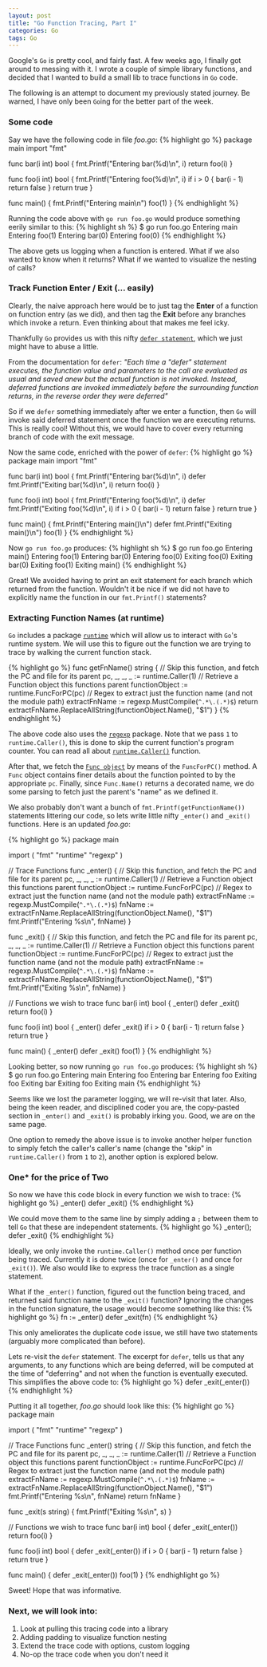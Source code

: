 ```yaml
---
layout: post
title: "Go Function Tracing, Part I"
categories: Go
tags: Go
---
```


Google's `Go` is pretty cool, and fairly fast. A few weeks ago, I finally got around to messing with it. I wrote a couple of simple library functions, and decided that I wanted to build a small lib to trace functions in `Go` code.

The following is an attempt to document my previously stated journey. Be warned, I have only been `Go`ing for the better part of the week.

### Some code

Say we have the following code in file *foo.go*:
{% highlight go %}
package main
import "fmt"

func bar(i int) bool {
    fmt.Printf("Entering bar(%d)\n", i)
    return foo(i)
}

func foo(i int) bool {
    fmt.Printf("Entering foo(%d)\n", i)
    if i > 0 {
        bar(i - 1)
        return false
    }
    return true
}

func main() { 
    fmt.Printf("Entering main\n")
    foo(1)
}
{% endhighlight %}

Running the code above with `go run foo.go` would produce something eerily similar to this:
{% highlight sh %}
$ go run foo.go
Entering main
Entering foo(1)
Entering bar(0)
Entering foo(0)
{% endhighlight %}

The above gets us logging when a function is entered. What if we also wanted to know when it returns? What if we wanted to visualize the nesting of calls?

### Track Function Enter / Exit (... easily)

Clearly, the naive approach here would be to just tag the **Enter** of a function on function entry (as we did), and then tag the **Exit** before any branches which invoke a return. Even thinking about that makes me feel icky.

Thankfully `Go` provides us with this nifty [`defer statement`](https://golang.org/ref/spec#Defer_statements), which we just might have to abuse a little.

From the documentation for `defer`:
*"Each time a "defer" statement executes, the function value and parameters to the call are evaluated as usual and saved anew but the actual function is not invoked. Instead, deferred functions are invoked immediately before the surrounding function returns, in the reverse order they were deferred"*

So if we `defer` something immediately after we enter a function, then `Go` will invoke said deferred statement once the function we are executing returns. This is really cool! Without this, we would have to cover every returning branch of code with the exit message.

Now the same code, enriched with the power of `defer`:
{% highlight go %}
package main
import "fmt"

func bar(i int) bool {
    fmt.Printf("Entering bar(%d)\n", i)
    defer fmt.Printf("Exiting bar(%d)\n", i)
    return foo(i)
}

func foo(i int) bool {
    fmt.Printf("Entering foo(%d)\n", i)
    defer fmt.Printf("Exiting foo(%d)\n", i)
    if i > 0 {
        bar(i - 1)
        return false
    }
    return true
}

func main() { 
    fmt.Printf("Entering main()\n")
    defer fmt.Printf("Exiting main()\n")
    foo(1)
}
{% endhighlight %}

Now `go run foo.go` produces:
{% highlight sh %}
$ go run foo.go
Entering main()
Entering foo(1)
Entering bar(0)
Entering foo(0)
Exiting foo(0)
Exiting bar(0)
Exiting foo(1)
Exiting main()
{% endhighlight %}

Great! We avoided having to print an exit statement for each branch which returned from the function. Wouldn't it be nice if we did not have to explicitly name the function in our `fmt.Printf()` statements?

### Extracting Function Names (at runtime)

`Go` includes a package [`runtime`](http://golang.org/pkg/runtime/) which will allow us to interact with `Go`'s runtime system. We will use this to figure out the function we are trying to trace by walking the current function stack.

{% highlight go %}
func getFnName() string {
    // Skip this function, and fetch the PC and file for its parent
    pc, _, _, _ := runtime.Caller(1)
    // Retrieve a Function object this functions parent
    functionObject := runtime.FuncForPC(pc)
    // Regex to extract just the function name (and not the module path)
    extractFnName := regexp.MustCompile(`^.*\.(.*)$`)
    return extractFnName.ReplaceAllString(functionObject.Name(), "$1")
}
{% endhighlight %}

The above code also uses the [`regexp`](http://golang.org/pkg/regexp/) package. Note that we pass `1` to `runtime.Caller()`, this is done to skip the current function's program counter. You can read all about [`runtime.Caller()`](http://golang.org/pkg/runtime/#Caller) function.

After that, we fetch the [`Func object`](http://golang.org/pkg/runtime/#Func) by means of the `FuncForPC()` method. A `Func` object contains finer details about the function pointed to by the appropriate `pc`. Finally, since `Func.Name()` returns a decorated name, we do some parsing to fetch just the parent's "name" as we defined it.

We also probably don't want a bunch of `fmt.Printf(getFunctionName())` statements littering our code, so lets write little nifty `_enter()` and `_exit()` functions. Here is an updated *foo.go*:

{% highlight go %}
package main

import (
    "fmt"
    "runtime"
    "regexp"
)

// Trace Functions
func _enter() {
    // Skip this function, and fetch the PC and file for its parent
    pc, _, _, _ := runtime.Caller(1)
    // Retrieve a Function object this functions parent
    functionObject := runtime.FuncForPC(pc)
    // Regex to extract just the function name (and not the module path)
    extractFnName := regexp.MustCompile(`^.*\.(.*)$`)
    fnName := extractFnName.ReplaceAllString(functionObject.Name(), "$1")
    fmt.Printf("Entering %s\n", fnName)
}

func _exit() {
    // Skip this function, and fetch the PC and file for its parent
    pc, _, _, _ := runtime.Caller(1)
    // Retrieve a Function object this functions parent
    functionObject := runtime.FuncForPC(pc)
    // Regex to extract just the function name (and not the module path)
    extractFnName := regexp.MustCompile(`^.*\.(.*)$`)
    fnName := extractFnName.ReplaceAllString(functionObject.Name(), "$1")
    fmt.Printf("Exiting  %s\n", fnName)
}

// Functions we wish to trace
func bar(i int) bool {
    _enter()
    defer _exit()
    return foo(i)
}

func foo(i int) bool {
    _enter()
    defer _exit()
    if i > 0 {
        bar(i - 1)
        return false
    }
    return true
}

func main() {
    _enter()
    defer _exit()
    foo(1)
}
{% endhighlight %}

Looking better, so now running `go run foo.go` produces:
{% highlight sh %}
$ go run foo.go
Entering main
Entering foo
Entering bar
Entering foo
Exiting  foo
Exiting  bar
Exiting  foo
Exiting  main
{% endhighlight %}

Seems like we lost the parameter logging, we will re-visit that later. Also, being the keen reader, and disciplined coder you are, the copy-pasted section in `_enter()` and `_exit()` is probably irking you. Good, we are on the same page.

One option to remedy the above issue is to invoke another helper function to simply fetch the caller's caller's name (change the "skip" in `runtime.Caller()` from `1` to `2`), another option is explored below.

### One* for the price of Two

So now we have this code block in every function we wish to trace:
{% highlight go %}
_enter()
defer _exit()
{% endhighlight %}

We could move them to the same line by simply adding a `;` between them to tell `Go` that these are independent statements.
{% highlight go %}
_enter(); defer _exit()
{% endhighlight %}

Ideally, we only invoke the `runtime.Caller()` method once per function being traced. Currently it is done twice (once for `_enter()` and once for `_exit()`). We also would like to express the trace function as a single statement.

What if the `_enter()` function, figured out the function being traced, and returned said function name to the `_exit()` function? Ignoring the changes in the function signature, the usage would become something like this:
{% highlight go %}
fn := _enter()
defer _exit(fn)
{% endhighlight %}

This only ameliorates the duplicate code issue, we still have two statements (arguably more complicated than before).

Lets re-visit the `defer` statement. The excerpt for `defer`, tells us that any arguments, to any functions which are being deferred, will be computed at the time of "deferring" and not when the function is eventually executed. This simplifies the above code to:
{% highlight go %}
defer _exit(_enter())
{% endhighlight %}

Putting it all together, *foo.go* should look like this:
{% highlight go %}
package main

import (
    "fmt"
    "runtime"
    "regexp"
)

// Trace Functions
func _enter() string {
    // Skip this function, and fetch the PC and file for its parent
    pc, _, _, _ := runtime.Caller(1)
    // Retrieve a Function object this functions parent
    functionObject := runtime.FuncForPC(pc)
    // Regex to extract just the function name (and not the module path)
    extractFnName := regexp.MustCompile(`^.*\.(.*)$`)
    fnName := extractFnName.ReplaceAllString(functionObject.Name(), "$1")
    fmt.Printf("Entering %s\n", fnName)
    return fnName
}

func _exit(s string) {
    fmt.Printf("Exiting  %s\n", s)
}

// Functions we wish to trace
func bar(i int) bool {
    defer _exit(_enter())
    return foo(i)
}

func foo(i int) bool {
    defer _exit(_enter())
    if i > 0 {
        bar(i - 1)
        return false
    }
    return true
}

func main() {
    defer _exit(_enter())
    foo(1)
}
{% endhighlight go %}

Sweet! Hope that was informative. 

### Next, we will look into:
1. Look at pulling this tracing code into a library
2. Adding padding to visualize function nesting
3. Extend the trace code with options, custom logging
4. No-op the trace code when you don't need it
